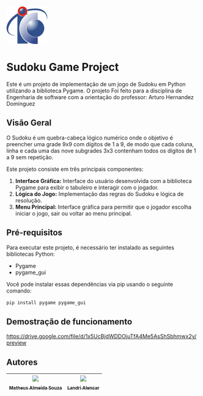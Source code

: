 <img src="/Assets/logoic.png" alt="Logo IC">

# Sudoku Game Project

Este é um projeto de implementação de um jogo de Sudoku em Python utilizando a biblioteca Pygame. O projeto Foi feito para a disciplina de Engenharia de software com a orientação do professor: Arturo Hernandez Dominguez

## Visão Geral

O Sudoku é um quebra-cabeça lógico numérico onde o objetivo é preencher uma grade 9x9 com dígitos de 1 a 9, de modo que cada coluna, linha e cada uma das nove subgrades 3x3 contenham todos os dígitos de 1 a 9 sem repetição.

Este projeto consiste em três principais componentes:

1. **Interface Gráfica:** Interface do usuário desenvolvida com a biblioteca Pygame para exibir o tabuleiro e interagir com o jogador.
2. **Lógica do Jogo:** Implementação das regras do Sudoku e lógica de resolução.
3. **Menu Principal:** Interface gráfica para permitir que o jogador escolha iniciar o jogo, sair ou voltar ao menu principal.

## Pré-requisitos

Para executar este projeto, é necessário ter instalado as seguintes bibliotecas Python:

- Pygame
- pygame_gui

Você pode instalar essas dependências via pip usando o seguinte comando:

```bash
pip install pygame pygame_gui
```

## Demostração de funcionamento

https://drive.google.com/file/d/1x5UcBjdWDDOiuTfA4Me5AsShSbhmwx2y/preview


## Autores

| [<img src="https://avatars.githubusercontent.com/u/112727821?v=4" width=115><br><sub>Matheus Almeida Souza</sub>](https://github.com/Wolfshohle) |  [<img src="https://avatars.githubusercontent.com/u/112990794?v=4" width=115><br><sub>Landri Alencar</sub>](https://github.com/LandriAlencars?tab=repositories) |
| :---: | :---: |